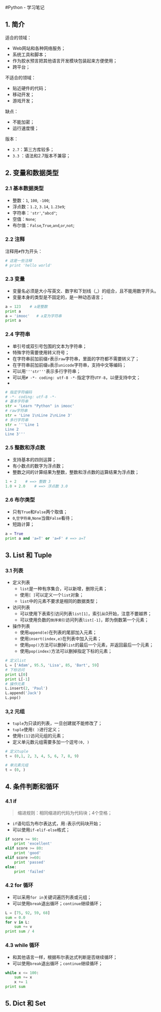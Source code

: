 #Python - 学习笔记

## 1. 简介
适合的领域：
- Web网站和各种网络服务；
- 系统工具和脚本；
- 作为胶水预言把其他语言开发模块包装起来方便使用；
- 跨平台；

不适合的领域：
- 贴近硬件的代码；
- 移动开发；
- 游戏开发；

缺点：
- 不能加密；
- 运行速度慢；

版本：
- `2.7`：第三方库较多；
- `3.3` ：语法和2.7版本不兼容；

## 2. 变量和数据类型
### 2.1 基本数据类型
- 整数：`1`, `100`, `-100`;
- 浮点数：`1.2`, `3.14`, `1.23e9`;
- 字符串：`'str'`,`"abcd"`;
- 空值：`None`;
- 布尔值：`False`,`True`,`and`,`or`,`not`;

### 2.2 注释
注释用`#`作为开头：
``` python
# 这是一些注释
# print 'hello world'
```

### 2.3 变量
- 变量名必须是大小写英文、数字和下划线（_）的组合，且不能用数字开头。
- 变量本身的类型是不固定的，是一种动态语言；
``` python
a = 123    # a是整数
print a
a = 'imooc'   # a变为字符串
print a
```

### 2.4 字符串
- 单引号或双引号包围的文本为字符串；
- 特殊字符需要使用转义符号；
- 在字符串前加前缀`r`表示`raw`字符串，里面的字符都不需要转义了；
- 在字符串前加前缀`u`表示`unicode`字符串，支持中文等编码；
- 可以用`'''str'''`表示多行字符串；
- 可以用`# -*- coding: utf-8 -*-`指定字符`UTF-8`，以便支持中文；
- 
``` python
# 指定字符编码
# -*- coding: utf-8 -*-
# 基本字符串
str = 'Learn "Python" in imooc'
# raw字符串
str = 'Line 1\nLine 2\nLine 3'
# 多行字符串
str = '''Line 1
Line 2
Line 3'''
```

### 2.5 整数和浮点数
- 支持基本的四则运算；
- 有小数点的数字为浮点数；
- 整数之间的计算结果为整数，整数和浮点数的运算结果为浮点数；
``` python
1 + 2    # ==> 整数 3
1.0 + 2.0    # ==> 浮点数 3.0
```

### 2.6 布尔类型
- 只有`True`和`False`两个取值；
- `0`,`空字符串`,`None`当做`False`看待；
- 短路计算；
``` python
a = True
print a and 'a=T' or 'a=F' # ==> a=T
```
## 3.  List 和 Tuple
### 3.1 列表
- 定义列表
	- `list`是一种有序集合，可以新增，删除元素；
	- 使用`[ ]`可以定义一个`list`对象；
	- `list`中的元素不要求是相同的数据类型；
- 访问列表
	- 可以使用下表索引访问列表`list[1]`，索引从0开始，注意不要越界；
	- 可以使用负数的`倒序索引`访问列表`list[-1]`，即为倒数第一个元素；
- 操作列表
	- 使用`append(e)`在列表的尾部加入元素；
	- 使用`insert(index,e)`在列表中加入元素；
	- 使用`pop()`方法可以删掉`list`的最后一个元素，并返回最后一个元素；
	- 使用`pop(index)`方法可以删掉指定下标的元素；
``` python
# 定义list
L = ['Adam', 95.5, 'Lisa', 85, 'Bart', 59]
# 下标访问
print L[0]
print L[-1]
# 操作元素
L.insert(2, 'Paul')
L.append('Jack')
L.pop()
```

### 3,2 元组
- `tuple`为只读的列表，一旦创建就不能修改了；
- `tuple`使用`( )`进行定义；
- 使用`t[1]`访问元组的元素；
- 定义单元数元组需要多加一个逗号`(0, )`
```python
# 定义tuple
t = (0,1, 2, 3, 4, 5, 6, 7, 8, 9)

# 单元素元组
t = (0, )
```
## 4. 条件判断和循环
### 4.1 if
>缩进规则：相同缩进的代码为代码块；4个空格；

- `if`语句后为布尔表达式，用`:`表示代码块开始；
- 可以使用`if-elif-else`格式；
``` python
if score >= 90:
    print 'excellent'
elif score >= 80:
    print 'good'
elif score >=60:
    print 'passed'
else:
    print 'failed'
```

### 4.2 for 循环
- 可以采用`for in`关键词遍历列表或元组；
- 可以使用`break`退出循环；`continue`继续循环；
``` python
L = [75, 92, 59, 68]
sum = 0.0
for v in L:
    sum += v
print sum / 4
```

### 4.3 while 循环
- 和其他语言一样，根据布尔表达式判断是否继续循环；
- 可以使用`break`退出循环；`continue`继续循环；
``` python
while x <= 100:
    sum += x
    x += 1
print sum
```

## 5. Dict 和 Set